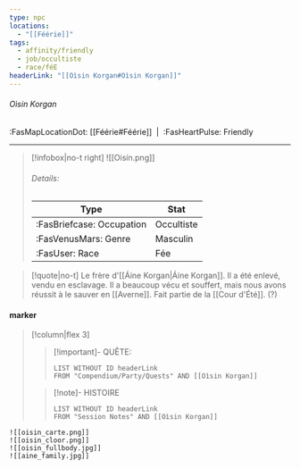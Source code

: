 ```yaml
---
type: npc
locations:
  - "[[Féérie]]"
tags:
  - affinity/friendly
  - job/occultiste
  - race/féE
headerLink: "[[Oìsin Korgan#Oìsin Korgan]]"
---
```

###### Oìsin Korgan
<span class="sub2">:FasMapLocationDot: [[Féérie#Féérie]]&nbsp;&nbsp;|&nbsp;&nbsp;:FasHeartPulse: Friendly </span>
___

> [!infobox|no-t right]
>![[Oisín.png]]
> ###### Details:
> | Type | Stat |
> | ---- | ---- |
> | :FasBriefcase: Occupation |  Occultiste |
> | :FasVenusMars: Genre | Masculin |
> | :FasUser: Race | Fée |
<span class="clearfix"></span>

> [!quote|no-t]
>Le frère d'[[Áine Korgan|Áine Korgan]]. Il a été enlevé, vendu en esclavage. Il a beaucoup vécu et souffert, mais nous avons réussit à le sauver en [[Averne]].
>Fait partie de la [[Cour d'Été]]. (?)

#### marker
> [!column|flex 3]
>> [!important]- QUÊTE:
>>```dataview
>>LIST WITHOUT ID headerLink
>>FROM "Compendium/Party/Quests" AND [[Oìsin Korgan]]
>
>>[!note]- HISTOIRE
>>```dataview
>>LIST WITHOUT ID headerLink
>>FROM "Session Notes" AND [[Oìsin Korgan]]

```image-layout-masonry-2
![[oisin_carte.png]]
![[oisin_cloor.png]]
![[oisin_fullbody.jpg]]
![[aine_family.jpg]]
```
